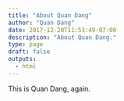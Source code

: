 ```yaml
---
title: "About Quan Dang"
author: "Quan Dang"
date: 2017-12-20T11:53:49-07:00
description: "About Quan Dang."
type: page
draft: false
outputs:
  - html
---
```


This is Quan Dang, again.
